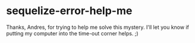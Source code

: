# sequelize-error-help-me

Thanks, Andres, for trying to help me solve this mystery. I'll let you know if putting my computer into the time-out corner helps. ;)

